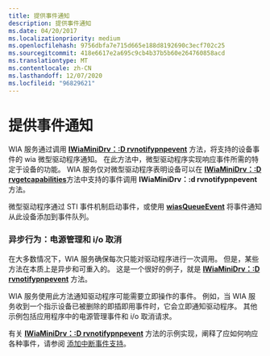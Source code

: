 ```yaml
---
title: 提供事件通知
description: 提供事件通知
ms.date: 04/20/2017
ms.localizationpriority: medium
ms.openlocfilehash: 9756dbfa7e715d665e188d8192690c3ecf702c25
ms.sourcegitcommit: 418e6617e2a695c9cb4b37b5b60e264760858acd
ms.translationtype: MT
ms.contentlocale: zh-CN
ms.lasthandoff: 12/07/2020
ms.locfileid: "96829621"
---
```

# <a name="providing-event-notification"></a>提供事件通知





WIA 服务通过调用 [**IWiaMiniDrv：:D rvnotifypnpevent**](/windows-hardware/drivers/ddi/wiamindr_lh/nf-wiamindr_lh-iwiaminidrv-drvnotifypnpevent) 方法，将支持的设备事件的 wia 微型驱动程序通知。 在此方法中，微型驱动程序实现响应事件所需的特定于设备的功能。 WIA 服务仅对微型驱动程序表明设备可以在 [**IWiaMiniDrv：:D rvgetcapabilities**](/windows-hardware/drivers/ddi/wiamindr_lh/nf-wiamindr_lh-iwiaminidrv-drvgetcapabilities)方法中支持的事件调用 **IWiaMiniDrv：:d rvnotifypnpevent** 方法。

微型驱动程序通过 STI 事件机制启动事件，或使用 [**wiasQueueEvent**](/windows-hardware/drivers/ddi/wiamdef/nf-wiamdef-wiasqueueevent) 将事件通知从此设备添加到事件队列。

### <a name="asynchronous-behavior-power-management-and-io-cancellation"></a>异步行为：电源管理和 i/o 取消

在大多数情况下，WIA 服务确保每次只能对驱动程序进行一次调用。 但是，某些方法在本质上是异步和可重入的。 这是一个很好的例子，就是 [**IWiaMiniDrv：:D rvnotifypnpevent**](/windows-hardware/drivers/ddi/wiamindr_lh/nf-wiamindr_lh-iwiaminidrv-drvnotifypnpevent) 方法。

WIA 服务使用此方法通知驱动程序可能需要立即操作的事件。 例如，当 WIA 服务收到一个指示设备已被删除的即插即用事件时，它会立即通知驱动程序。 其他示例包括应用程序中的电源管理事件和 i/o 取消请求。

有关 [**IWiaMiniDrv：:D rvnotifypnpevent**](/windows-hardware/drivers/ddi/wiamindr_lh/nf-wiamindr_lh-iwiaminidrv-drvnotifypnpevent) 方法的示例实现，阐释了应如何响应各种事件，请参阅 [添加中断事件支持](adding-interrupt-event-support.md)。

 

